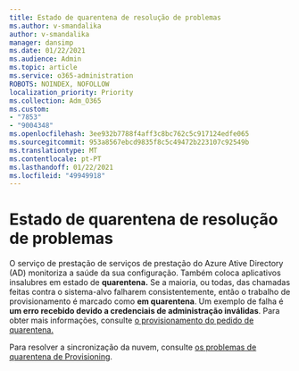 ```yaml
---
title: Estado de quarentena de resolução de problemas
ms.author: v-smandalika
author: v-smandalika
manager: dansimp
ms.date: 01/22/2021
ms.audience: Admin
ms.topic: article
ms.service: o365-administration
ROBOTS: NOINDEX, NOFOLLOW
localization_priority: Priority
ms.collection: Adm_O365
ms.custom:
- "7853"
- "9004348"
ms.openlocfilehash: 3ee932b7788f4aff3c8bc762c5c917124edfe065
ms.sourcegitcommit: 953a8567ebcd9835f8c5c49472b223107c92549b
ms.translationtype: MT
ms.contentlocale: pt-PT
ms.lasthandoff: 01/22/2021
ms.locfileid: "49949918"
---
```

# <a name="troubleshoot-quarantine-state"></a>Estado de quarentena de resolução de problemas

O serviço de prestação de serviços de prestação do Azure Ative Directory (AD) monitoriza a saúde da sua configuração. Também coloca aplicativos insalubres em estado de **quarentena.** Se a maioria, ou todas, das chamadas feitas contra o sistema-alvo falharem consistentemente, então o trabalho de provisionamento é marcado como **em quarentena**. Um exemplo de falha é **um erro recebido devido a credenciais de administração inválidas**. Para obter mais informações, consulte [o provisionamento do pedido de quarentena.](https://docs.microsoft.com/azure/active-directory/app-provisioning/application-provisioning-quarantine-status)

Para resolver a sincronização da nuvem, consulte [os problemas de quarentena de Provisioning](https://docs.microsoft.com/azure/active-directory/cloud-sync/how-to-troubleshoot#provisioning-quarantined-problems). 
